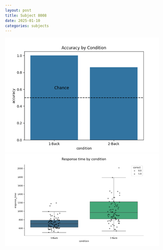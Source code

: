```yaml
---
layout: post
title: Subject 8008
date: 2025-01-10
categories: subjects
---
```


![](data/8008/run-6/8008_ATS_acc.png)
![](data/8008/run-6/8008_ATS_rt.png)
